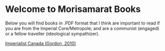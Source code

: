 # Welcome to Morisamarat Books

Below you will find books in .PDF format that I think are important to read if you are from the Imperial Core/Metropole; and are a communist (engaged) or a fellow traveller (ideological sympathizer).

[Imperialist Canada (Gordon, 2010)](https://github.com/Morisamarat/books/blob/7d725034228de03d5e3661c87d03d7a718c4b67f/Todd%20Gordon%20-%20Imperialist%20Canada.pdf)
